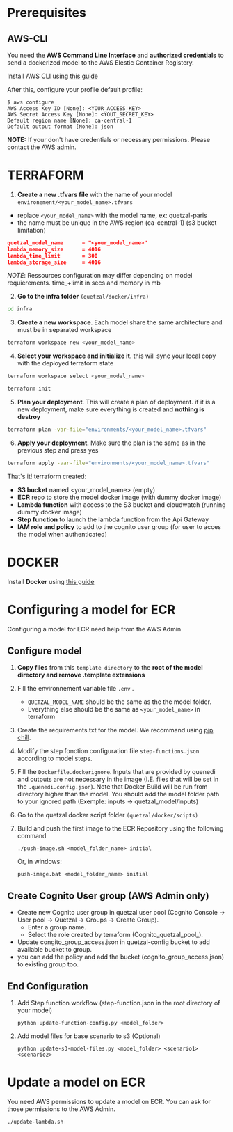 # Prerequisites

## AWS-CLI

You need the **AWS Command Line Interface** and **authorized credentials** to send a dockerized model to the AWS Elestic Container Registery.

Install AWS CLI using [this guide](https://docs.aws.amazon.com/cli/latest/userguide/getting-started-install.html)

After this, configure your profile default profile:

    $ aws configure
    AWS Access Key ID [None]: <YOUR_ACCESS_KEY>
    AWS Secret Access Key [None]: <YOUT_SECRET_KEY>
    Default region name [None]: ca-central-1
    Default output format [None]: json

**NOTE:** If your don't have credentials or necessary permissions. Please contact the AWS admin.

# TERRAFORM

1. **Create a new .tfvars file** with the name of your model `environement/<your_model_name>.tfvars` <br>
 * replace `<your_model_name>`  with the model name, ex: quetzal-paris <br>
 * the name must be unique in the AWS region (ca-central-1) (s3 bucket limitation)

```JSON
quetzal_model_name      = "<your_model_name>"
lambda_memory_size      = 4016
lambda_time_limit       = 300
lambda_storage_size     = 4016
```
*NOTE*: Ressources configuration may differ depending on model requierements. time_+limit in secs and memory in mb


2. **Go to the infra folder** `(quetzal/docker/infra)`
```bash
cd infra
```

3. **Create a new workspace**. Each model share the same architecture and must be in separated workspace

```bash
terraform workspace new <your_model_name>
```

4. **Select your workspace and initialize it**. this will sync your local copy with the deployed terraform state

```bash
terraform workspace select <your_model_name>
```
```bash
terraform init
```

5.  **Plan your deployment**. This will create a plan of deployment. if it is a new deployment, make sure everything is created and **nothing is destroy** <br>

```bash
terraform plan -var-file="environments/<your_model_name>.tfvars"
```

6.  **Apply your deployment**. Make sure the plan is the same as in the previous step and press yes  <br>

```bash
terraform apply -var-file="environments/<your_model_name>.tfvars"
```

That's it! terraform created:
* **S3 bucket** named <your_model_name> (empty)
* **ECR** repo to store the model docker image (with dummy docker image)
* **Lambda function** with access to the S3 bucket and cloudwatch (running dummy docker image)
* **Step function** to launch the lambda function from the Api Gateway
* **IAM role and policy** to add to the cognito user group (for user to acces the model when authenticated)


# DOCKER

Install **Docker** using [this guide](https://docs.docker.com/get-docker/)

# Configuring a model for ECR

Configuring a model for ECR need help from the AWS Admin

## Configure model

1. **Copy files** from this `template directory` to the **root of the model directory and remove .template extensions**
2. Fill the environnement variable file `.env` .
    * `QUETZAL_MODEL_NAME` should be the same as the the model folder.
    * Everything else should be the same as `<your_model_name>` in terraform
3. Create the requirements.txt for the model. We recommand using [pip chill](https://pypi.org/project/pip-chill/).
4. Modify the step fonction configuration file `step-functions.json` according to model steps.
5. Fill the `Dockerfile.dockerignore`. Inputs that are provided by quenedi and outputs are not necessary in the image (I.E. files that will be set in the `.quenedi.config.json`). Note that Docker Build will be run from directory higher than the model. You should add the model folder path to your ignored path (Exemple: inputs -> quetzal_model/inputs)
6. Go to the quetzal docker script folder `(quetzal/docker/scipts)`
7. Build and push the first image to the ECR Repository using the following command 

   ``./push-image.sh <model_folder_name> initial``

    Or, in windows:
    
    ``push-image.bat <model_folder_name> initial``




## Create Cognito User group (AWS Admin only)
* Create new Cognito user group in quetzal user pool (Cognito Console -> User pool -> Quetzal -> Groups -> Create Group).
    * Enter a group name.
    * Select the role created by terraform (Cognito_quetzal_pool_<model-name>).
* Update congito_group_access.json in quetzal-config bucket to add available bucket to group.
* you can add the policy and add the bucket (cognito_group_access.json) to existing group too.

## End Configuration



1. Add Step function workflow (step-function.json in the root directory of your model)

   ``python update-function-config.py <model_folder>``

2. Add model files for base scenario to s3 (Optional)

   ``python update-s3-model-files.py <model_folder> <scenario1> <scenario2>``


# Update a model on ECR

You need AWS permissions to update a model on ECR. You can ask for those permissions to the AWS Admin.

``./update-lambda.sh``
